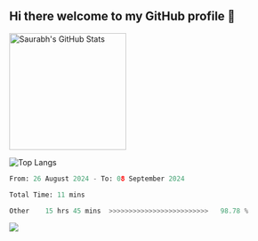 ## Hi there welcome to my GitHub profile 👋

<!--
**saurabhsivakumar/saurabhsivakumar** is a ✨ _special_ ✨ repository because its `README.md` (this file) appears on your GitHub profile.

Here are some ideas to get you started:

- 🔭 I’m currently working on ...
- 🌱 I’m currently learning ...
- 👯 I’m looking to collaborate on ...
- 🤔 I’m looking for help with ...
- 💬 Ask me about ...
- 📫 How to reach me: ...
- 😄 Pronouns: ...
- ⚡ Fun fact: ...
-->

<a href="https://github.com/anuraghazra/github-readme-stats">
  <img height=210 align="center" src="https://github-readme-stats.vercel.app/api?username=saurabhsivakumar&show_icons=true&theme=transparent&bg_color=00000000&hide_border=true&custom_title=Saurabh's+GitHub+Stats" alt="Saurabh's GitHub Stats" />
</a>

![Top Langs](https://github-readme-stats.vercel.app/api/top-langs/?username=skethirajan&theme=transparent&bg_color=00000000&hide_border=true&hide_progress=true)

<!--START_SECTION:waka-->

```python
From: 26 August 2024 - To: 08 September 2024

Total Time: 11 mins

Other    15 hrs 45 mins  >>>>>>>>>>>>>>>>>>>>>>>>>   98.78 %
```

<!--END_SECTION:waka-->


![](https://komarev.com/ghpvc/?username=saurabhsivakumar&label=PROFILE+VIEWS)
